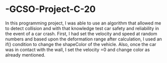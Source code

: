 # -GCSO-Project-C-20
In this programming project, I was able to use an algorithm that allowed me to detect collision and with that knowledge test car safety and reliability in the event of a car crash. First, I had set the velocity and speed at random numbers and based upon the deformation range after calculation, I used an if() condition to change the shapeColor of the vehicle. Also, once the car was in contact with the wall, I set the velocity =0 and change color as already mentioned.
